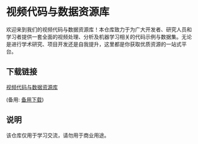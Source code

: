 # 视频代码与数据资源库

欢迎来到我们的视频代码与数据资源库！本仓库致力于为广大开发者、研究人员和学习者提供一套全面的视频处理、分析及机器学习相关的代码示例与数据集。无论是进行学术研究、项目开发还是自我提升，这里都是你获取优质资源的一站式平台。

## 

## 下载链接
[视频代码与数据资源库](https://pan.quark.cn/s/eeeb6549f754) 

(备用: [备用下载](https://pan.baidu.com/s/1_owhs-bf0OIPG-aSRKfTdA?pwd=1234))

## 说明

该仓库仅用于学习交流，请勿用于商业用途。

